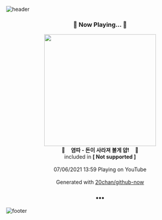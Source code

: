 ![header](https://capsule-render.vercel.app/api?type=wave&height=170&section=header&text=Hi.%20I'm%20SHIFT&fontColor=090707&fontAlignX=45&fontAlignY=65&fontSize=100)

<h3 align="center">🎵 Now Playing... 🎵</h3>
<p align="center">
  <a href="https://www.youtube.com/channel/UChg_sGDFk1qZf5N97GC8s6w">
    <img width="300" src="https://yt3.ggpht.com/ytc/AKedOLQu55mhNGbgy2h2veknVCwOceYcfUlmuyRBpooncg=s48-c-k-c0x00ffffff-no-rj-mo">
  </a>
  <br>
  🎵&nbsp&nbsp&nbsp <b>염따 - 돈이 사라져 볼게 얍!</b> &nbsp&nbsp&nbsp🎵
  <br>
  included in <b>[ Not supported ]</b>
  
  <br />
  <br />
  07/06/2021 13:59 Playing on YouTube
  <br />
  <br />
  Generated with <a href="https://github.com/20chan/github-now">20chan/github-now</a>
</p>

<h3 align="center">•••</h3>

![footer](https://capsule-render.vercel.app/api?type=wave&height=150&section=footer)

